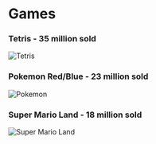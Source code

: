 # Games

### Tetris - 35 million sold

![Tetris](https://raw.github.com/spencersteers/game-boy-development-book/master/assets/tetris.jpg)

### Pokemon Red/Blue - 23 million sold 

![Pokemon](https://raw.github.com/spencersteers/game-boy-development-book/master/assets/pokemon.jpg)

### Super Mario Land - 18 million sold

![Super Mario Land](https://raw.github.com/spencersteers/game-boy-development-book/master/assets/super-mario-land.jpg)

